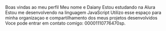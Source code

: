 Boas vindas ao meu perfil
Meu nome e Daiany 
Estou estudando na Alura 
Estou me desenvolvendo na linguagem JavaScript
Utilizo esse espaço para minha organizaçao e compartilhamento dos meus projetos desenvolvidos 
Voce pode entrar em contato comigo: 00001110776470sp.
